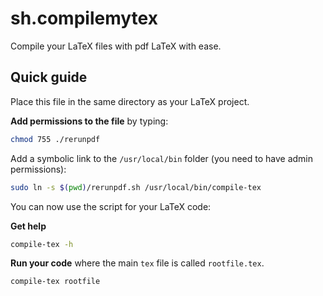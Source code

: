 # sh.compilemytex
Compile your LaTeX files with pdf LaTeX with ease.

## Quick guide
Place this file in the same directory as your LaTeX project. 

**Add permissions to the file** by typing: 
```bash
chmod 755 ./rerunpdf
```

Add a symbolic link to the `/usr/local/bin` folder (you need to have admin permissions):
```bash
sudo ln -s $(pwd)/rerunpdf.sh /usr/local/bin/compile-tex
```

You can now use the script for your LaTeX code: 

**Get help**
```bash
compile-tex -h
```

**Run your code** where the main `tex` file is called `rootfile.tex`. 
```bash
compile-tex rootfile
```
